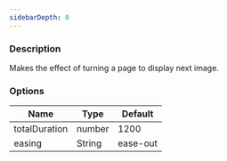 ```yaml
---
sidebarDepth: 0
---
```


### Description

Makes the effect of turning a page to display next image.

### Options

| Name          | Type    | Default  |
| ------------- | ------- | -------- |
| totalDuration | number | 1200     |
| easing        | String  | ease-out |
